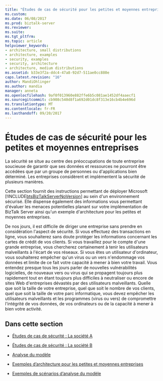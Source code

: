 ```yaml
---
title: "Études de cas de sécurité pour les petites et moyennes entreprises | Documents Microsoft"
ms.custom: 
ms.date: 06/08/2017
ms.prod: biztalk-server
ms.reviewer: 
ms.suite: 
ms.tgt_pltfrm: 
ms.topic: article
helpviewer_keywords:
- architecture, small distributions
- architecture, examples
- security, examples
- security, architecture
- architecture, medium distributions
ms.assetid: b33e3f2a-ddc4-47a8-92d7-511ae0cc880e
caps.latest.revision: "16"
author: MandiOhlinger
ms.author: mandia
manager: anneta
ms.openlocfilehash: 9af0f013960e882ffe6b5c081ae1452df4aaecf1
ms.sourcegitcommit: cb908c540d8f1a692d01dc8f313e16cb4b4e696d
ms.translationtype: MT
ms.contentlocale: fr-FR
ms.lasthandoff: 09/20/2017
---
```

# <a name="security-case-studies-for-small-to-medium-sized-companies"></a>Études de cas de sécurité pour les petites et moyennes entreprises
La sécurité se situe au centre des préoccupations de toute entreprise soucieuse de garantir que ses données et ressources ne pourront être accédées que par un groupe de personnes ou d'applications bien déterminé. Les entreprises considèrent et implémentent la sécurité de plusieurs manières.  
  
 Cette section fournit des instructions permettant de déployer Microsoft [!INCLUDE[btsBizTalkServerNoVersion](../includes/btsbiztalkservernoversion-md.md)] au sein d'un environnement sécurisé. Elle dispense également des informations vous permettant d'évaluer les menaces potentielles planant sur votre implémentation de BizTalk Server ainsi qu'un exemple d'architecture pour les petites et moyennes entreprises.  
  
 De nos jours, il est difficile de diriger une entreprise sans prendre en considération l'aspect de sécurité. Si vous effectuez des transactions en ligne, vous souhaiterez sans doute protéger les informations concernant les cartes de crédit de vos clients. Si vous travaillez pour le compte d'une grande entreprise, vous chercherez certainement à tenir les utilisateurs malveillants à l'écart de vos réseaux. Si vous êtes un utilisateur d'ordinateur, vous souhaiterez empêcher qu'un virus ou un vers n'endommage vos données et limite de ce fait votre capacité à mener à bien votre travail. Vous entendez presque tous les jours parler de nouvelles vulnérabilités logicielles, de nouveaux vers ou virus qui se propagent toujours plus rapidement tout en étant toujours plus difficiles à neutraliser ou encore de sites Web d'entreprises dévastés par des utilisateurs malveillants. Quelle que soit la taille de votre entreprise, quel que soit le nombre de vos clients, quel que soit la taille de votre parc informatique, vous devez empêcher les utilisateurs malveillants et les programmes (virus ou vers) de compromettre l'intégrité de vos données, de vos ordinateurs ou de la capacité à mener à bien votre activité.  
  
## <a name="in-this-section"></a>Dans cette section  
  
-   [Études de cas de sécurité : La société A](../core/security-case-studies-company-a.md)  
  
-   [Études de cas de sécurité : La société B](../core/security-case-studies-company-b.md)  
  
-   [Analyse du modèle](../core/threat-model-analysis.md)  
  
-   [Exemples d’architecture pour les petites et moyennes entreprises](../core/sample-architectures-for-small-medium-sized-companies.md)  
  
-   [Exemples de scénarios d’analyse du modèle](../core/sample-scenarios-for-threat-model-analysis.md)